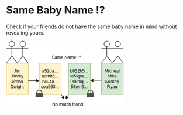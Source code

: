 # Same Baby Name !?
Check if your friends do not have the same baby name in mind without revealing yours.

![Working mechanism](app/www/demo.png?raw=true "Title")
